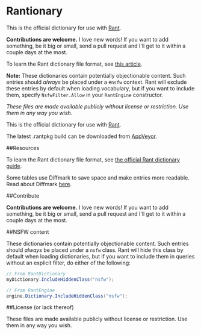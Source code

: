 Rantionary
=========

This is the official dictionary for use with [Rant](http://github.com/TheBerkin/Rant).

**Contributions are welcome.** I love new words! If you want to add something, be it big or small, send a pull request and I'll get to it within a couple days at the most.

To learn the Rant dictionary file format, see [this article](http://github.com/TheBerkin/Rant/wiki/Dictionary-format).

**Note:** These dictionaries contain potentially objectionable content. Such entries should *always* be placed under a `#nsfw` context. Rant will exclude these entries by default when loading vocabulary, but if you want to include them, specify `NsfwFilter.Allow` in your `RantEngine` constructor.

*These files are made available publicly without license or restriction. Use them in any way you wish.*

This is the official dictionary for use with [Rant](http://github.com/TheBerkin/Rant).

The latest .rantpkg build can be downloaded from [AppVeyor](https://ci.appveyor.com/project/TheBerkin/rantionary-4x1ls/build/artifacts).

##Resources

To learn the Rant dictionary file format, see [the official Rant dictionary guide](https://github.com/RantLang/DictionaryGuide).

Some tables use Diffmark to save space and make entries more readable. Read about Diffmark [here](https://github.com/TheBerkin/Diffmark/blob/master/README.md).

##Contribute

**Contributions are welcome.** I love new words! If you want to add something, be it big or small, send a pull request and I'll get to it within a couple days at the most.

##NSFW content

These dictionaries contain potentially objectionable content. Such entries should *always* be placed under a `nsfw` class. Rant will hide this class by default when loading dictionaries, but if you want to include them in queries without an explicit filter, do either of the following:
```cs
// From RantDictionary
myDictionary.IncludeHiddenClass("nsfw");

// From RantEngine
engine.Dictionary.IncludeHiddenClass("nsfw");
```

##License (or lack thereof)

These files are made available publicly without license or restriction. Use them in any way you wish.

